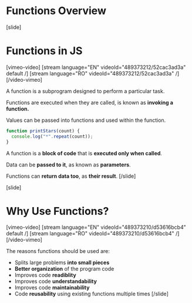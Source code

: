 # Functions Overview

[slide]
# Functions in JS

[vimeo-video]
[stream language="EN" videoId="489373212/52cac3ad3a" default /]
[stream language="RO" videoId="489373212/52cac3ad3a"  /]
[/video-vimeo]


A function is a subprogram designed to perform a particular task.

Functions are executed when they are called, is known as **invoking a function.**

Values can be passed into functions and used within the function.

``` js
function printStars(count) {
  console.log("*".repeat(count));
}
```

A function is a **block of code** that is **executed only when called**.

Data can be **passed to it**, as known as **parameters**.

Functions can **return data too**, as **their result**.
[/slide]

[slide]
# Why Use Functions?

[vimeo-video]
[stream language="EN" videoId="489373210/d53616bcb4" default /]
[stream language="RO" videoId="489373210/d53616bcb4"  /]
[/video-vimeo]


The reasons functions should be used are:
 - Splits large problems **into small pieces**
 - **Better organization** of the program code
 - Improves code **readiblity**
 - Improves code **understandability**
 - Improves code **maintainability**
 - Code **reusability** using existing functions multiple times
[/slide]
